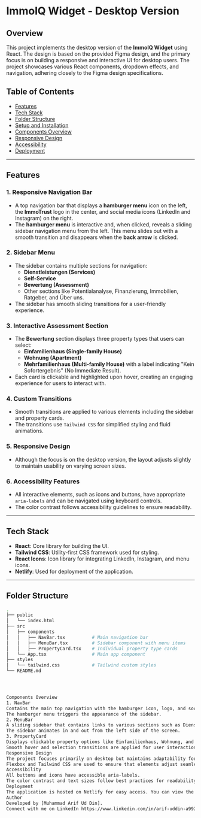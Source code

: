 # ImmolQ Widget - Desktop Version

## Overview

This project implements the desktop version of the **ImmolQ Widget** using React. The design is based on the provided Figma design, and the primary focus is on building a responsive
 and interactive UI for desktop users. The project showcases various React components, dropdown effects, and navigation, adhering closely to the Figma design specifications.

## Table of Contents

- [Features](#features)
- [Tech Stack](#tech-stack)
- [Folder Structure](#folder-structure)
- [Setup and Installation](#setup-and-installation)
- [Components Overview](#components-overview)
- [Responsive Design](#responsive-design)
- [Accessibility](#accessibility)
- [Deployment](#deployment)

---

## Features

### 1. **Responsive Navigation Bar**
   - A top navigation bar that displays a **hamburger menu** icon on the left, the **ImmoTrust** logo in the center, and social media icons (LinkedIn and Instagram) on the right.
   - The **hamburger menu** is interactive and, when clicked, reveals a sliding sidebar navigation menu from the left. This menu slides out with a smooth transition and disappears when the **back arrow** is clicked.
   
### 2. **Sidebar Menu**
   - The sidebar contains multiple sections for navigation:
     - **Dienstleistungen (Services)**
     - **Self-Service**
     - **Bewertung (Assessment)**
     - Other sections like Potentialanalyse, Finanzierung, Immobilien, Ratgeber, and Über uns.
   - The sidebar has smooth sliding transitions for a user-friendly experience.

### 3. **Interactive Assessment Section**
   - The **Bewertung** section displays three property types that users can select:
     - **Einfamilienhaus (Single-family House)**
     - **Wohnung (Apartment)**
     - **Mehrfamilienhaus (Multi-family House)** with a label indicating "Kein Sofortergebnis" (No Immediate Result).
   - Each card is clickable and highlighted upon hover, creating an engaging experience for users to interact with.

### 4. **Custom Transitions**
   - Smooth transitions are applied to various elements including the sidebar and property cards.
   - The transitions use `Tailwind CSS` for simplified styling and fluid animations.

### 5. **Responsive Design**
   - Although the focus is on the desktop version, the layout adjusts slightly to maintain usability on varying screen sizes.

### 6. **Accessibility Features**
   - All interactive elements, such as icons and buttons, have appropriate `aria-labels` and can be navigated using keyboard controls.
   - The color contrast follows accessibility guidelines to ensure readability.

---

## Tech Stack

- **React**: Core library for building the UI.
- **Tailwind CSS**: Utility-first CSS framework used for styling.
- **React Icons**: Icon library for integrating LinkedIn, Instagram, and menu icons.
- **Netlify**: Used for deployment of the application.

---

## Folder Structure

```bash
.
├── public
│   └── index.html
├── src
│   ├── components
│   │   ├── NavBar.tsx          # Main navigation bar
│   │   ├── MenuBar.tsx         # Sidebar component with menu items
│   │   ├── PropertyCard.tsx    # Individual property type cards
│   └── App.tsx                 # Main app component
├── styles
│   └── tailwind.css            # Tailwind custom styles
└── README.md




Components Overview
1. NavBar
Contains the main top navigation with the hamburger icon, logo, and social icons.
The hamburger menu triggers the appearance of the sidebar.
2. MenuBar
A sliding sidebar that contains links to various sections such as Dienstleistungen, Self-Service, Bewertung, etc.
The sidebar animates in and out from the left side of the screen.
3. PropertyCard
Displays clickable property options like Einfamilienhaus, Wohnung, and Mehrfamilienhaus with corresponding icons and labels.
Smooth hover and selection transitions are applied for user interaction.
Responsive Design
The project focuses primarily on desktop but maintains adaptability for different screen sizes.
Flexbox and Tailwind CSS are used to ensure that elements adjust seamlessly.
Accessibility
All buttons and icons have accessible aria-labels.
The color contrast and text sizes follow best practices for readability and inclusivity.
Deployment
The application is hosted on Netlify for easy access. You can view the live demo here.
Author
Developed by [Muhammad Arif Ud Din].
Connect with me on LinkedIn https://www.linkedin.com/in/arif-uddin-a99273230.